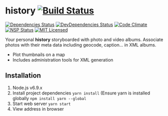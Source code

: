 # history [![Build Status](https://travis-ci.org/danactive/history.png?branch=master)](https://travis-ci.org/danactive/history)
[![Dependencies Status](https://david-dm.org/danactive/history.svg)](https://david-dm.org/danactive/history)
[![DevDependencies Status](https://david-dm.org/danactive/history/dev-status.svg)](https://david-dm.org/danactive/history#info=devDependencies)
[![Code Climate](https://codeclimate.com/github/danactive/history/badges/gpa.svg)](https://codeclimate.com/github/danactive/history)
[![NSP Status](https://nodesecurity.io/orgs/danactive/projects/86c4bdca-2365-43a7-b863-8dd4c21b021f/badge)](https://nodesecurity.io/orgs/danactive/projects/86c4bdca-2365-43a7-b863-8dd4c21b021f)
[![MIT Licensed](http://img.shields.io/badge/license-MIT-blue.svg?style=flat-square)](http://opensource.org/licenses/MIT)

Your personal **history** storyboarded with photo and video albums.  Associate photos with their meta data including geocode, caption... in XML albums.
* Plot thumbnails on a map
* Includes administration tools for XML generation

Installation
------
1. Node.js v6.9.x
1. Install project dependencies `yarn install` (Ensure yarn is installed globally `npm install yarn --global`
1. Start web server `yarn start`
1. View address in browser

